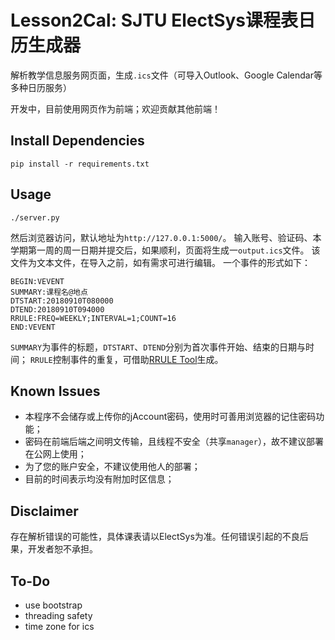 # Lesson2Cal: SJTU ElectSys课程表日历生成器

解析教学信息服务网页面，生成`.ics`文件（可导入Outlook、Google Calendar等多种日历服务）

开发中，目前使用网页作为前端；欢迎贡献其他前端！

## Install Dependencies

```
pip install -r requirements.txt
```

## Usage

```
./server.py
```

然后浏览器访问，默认地址为`http://127.0.0.1:5000/`。
输入账号、验证码、本学期第一周的周一日期并提交后，如果顺利，页面将生成一`output.ics`文件。
该文件为文本文件，在导入之前，如有需求可进行编辑。
一个事件的形式如下：
```
BEGIN:VEVENT
SUMMARY:课程名@地点
DTSTART:20180910T080000
DTEND:20180910T094000
RRULE:FREQ=WEEKLY;INTERVAL=1;COUNT=16
END:VEVENT
```
`SUMMARY`为事件的标题，`DTSTART`、`DTEND`分别为首次事件开始、结束的日期与时间；
`RRULE`控制事件的重复，可借助[RRULE Tool](https://icalendar.org/rrule-tool.html)生成。

## Known Issues

- 本程序不会储存或上传你的jAccount密码，使用时可善用浏览器的记住密码功能；
- 密码在前端后端之间明文传输，且线程不安全（共享`manager`），故不建议部署在公网上使用；
- 为了您的账户安全，不建议使用他人的部署；
- 目前的时间表示均没有附加时区信息；

## Disclaimer

存在解析错误的可能性，具体课表请以ElectSys为准。任何错误引起的不良后果，开发者恕不承担。

## To-Do

- use bootstrap
- threading safety
- time zone for ics
